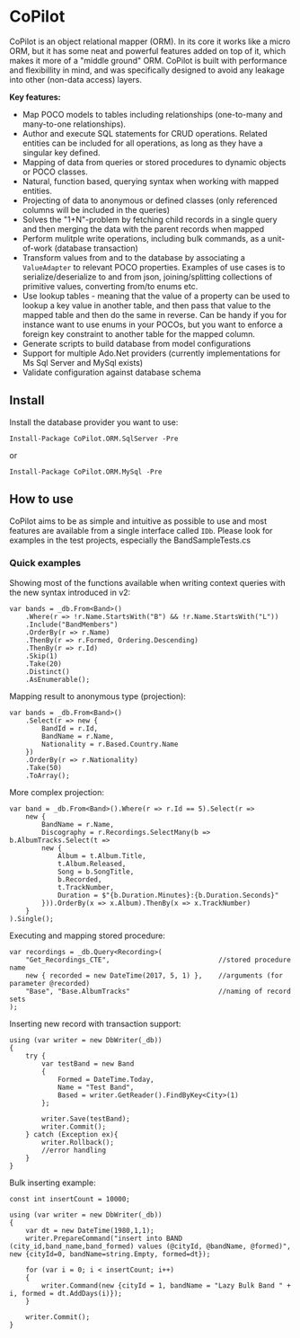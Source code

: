 # CoPilot

CoPilot is an object relational mapper (ORM). In its core it works like a micro ORM, but it has some neat and powerful features added on top of it, which makes it more of a "middle ground" ORM.  CoPilot is built with performance and flexibillity in mind, and was specifically designed to avoid any leakage into other (non-data access) layers. 

**Key features:**  
* Map POCO models to tables including relationships (one-to-many and many-to-one relationships). 
* Author and execute SQL statements for CRUD operations. Related entities can be included for all operations, as long as they have a singular key defined. 
* Mapping of data from queries or stored procedures to dynamic objects or POCO classes. 
* Natural, function based, querying syntax when working with mapped entities.
* Projecting of data to anonymous or defined classes (only referenced columns will be included in the queries)
* Solves the "1+N"-problem by fetching child records in a single query and then merging the data with the parent records when mapped
* Perform mulitple write operations, including bulk commands, as a unit-of-work (database transaction)
* Transform values from and to the database by associating a `ValueAdapter` to relevant POCO properties. Examples of use cases is to serialize/deserialize to and from json, joining/splitting collections of primitive values, converting from/to enums etc.
* Use lookup tables - meaning that the value of a property can be used to lookup a key value in another table, and then pass that value to the mapped table and then do the same in reverse. Can be handy if you for instance want to use enums in your POCOs, but you want to enforce a foreign key constraint to another table for the mapped column.
* Generate scripts to build database from model configurations
* Support for multiple Ado.Net providers (currently implementations for Ms Sql Server and MySql exists)
* Validate configuration against database schema

## Install
Install the database provider you want to use:

```
Install-Package CoPilot.ORM.SqlServer -Pre
```
or

```
Install-Package CoPilot.ORM.MySql -Pre
```
## How to use
CoPilot aims to be as simple and intuitive as possible to use and most features are available from a single interface called `IDb`. Please look for examples in the test projects, especially the BandSampleTests.cs

### Quick examples

Showing most of the functions available when writing context queries with the new syntax introduced in v2:
```
var bands = _db.From<Band>()
    .Where(r => !r.Name.StartsWith("B") && !r.Name.StartsWith("L")) 
    .Include("BandMembers")
    .OrderBy(r => r.Name)
    .ThenBy(r => r.Formed, Ordering.Descending)
    .ThenBy(r => r.Id)
    .Skip(1)
    .Take(20)
    .Distinct()
    .AsEnumerable();
```
Mapping result to anonymous type (projection):
```
var bands = _db.From<Band>()
    .Select(r => new { 
        BandId = r.Id, 
        BandName = r.Name, 
        Nationality = r.Based.Country.Name 
    })
    .OrderBy(r => r.Nationality)
    .Take(50)
    .ToArray();
```
More complex projection:
```
var band = _db.From<Band>().Where(r => r.Id == 5).Select(r => 
    new {
        BandName = r.Name,
        Discography = r.Recordings.SelectMany(b => b.AlbumTracks.Select(t => 
        new {
            Album = t.Album.Title,
            t.Album.Released,
            Song = b.SongTitle,
            b.Recorded,
            t.TrackNumber,
            Duration = $"{b.Duration.Minutes}:{b.Duration.Seconds}"   
        })).OrderBy(x => x.Album).ThenBy(x => x.TrackNumber)
    }
).Single();
```

Executing and mapping stored procedure:
```
var recordings = _db.Query<Recording>(
    "Get_Recordings_CTE",                           //stored procedure name
    new { recorded = new DateTime(2017, 5, 1) },    //arguments (for parameter @recorded)
    "Base", "Base.AlbumTracks"                      //naming of record sets
);
```
Inserting new record with transaction support:
```
using (var writer = new DbWriter(_db))
{
    try {
        var testBand = new Band
        {
            Formed = DateTime.Today,
            Name = "Test Band",
            Based = writer.GetReader().FindByKey<City>(1)
        };

        writer.Save(testBand);
        writer.Commit();
    } catch (Exception ex){
        writer.Rollback();
        //error handling
    }
}
```
Bulk inserting example:
```
const int insertCount = 10000;

using (var writer = new DbWriter(_db))
{
    var dt = new DateTime(1980,1,1);
    writer.PrepareCommand("insert into BAND (city_id,band_name,band_formed) values (@cityId, @bandName, @formed)", new {cityId=0, bandName=string.Empty, formed=dt});

    for (var i = 0; i < insertCount; i++)
    {
        writer.Command(new {cityId = 1, bandName = "Lazy Bulk Band " + i, formed = dt.AddDays(i)});
    }

    writer.Commit();
}
```